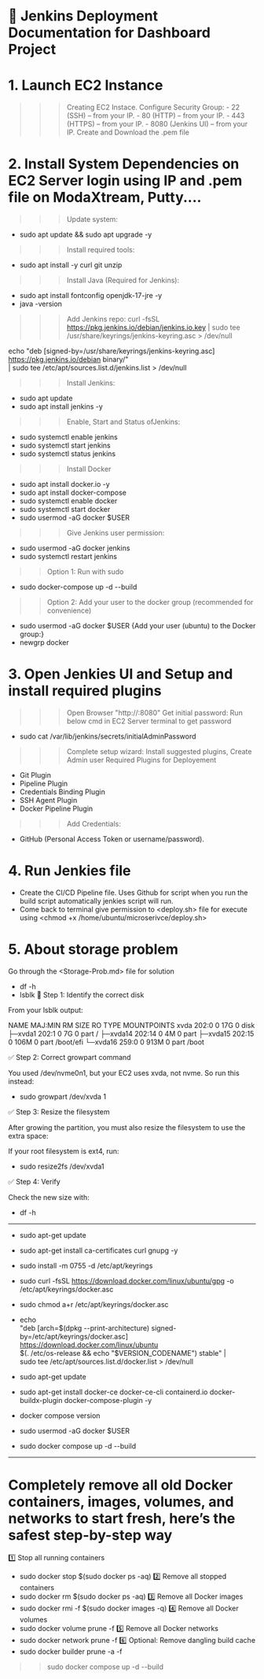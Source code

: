 # 📘 Jenkins Deployment Documentation for Dashboard Project

# 1. Launch EC2 Instance
>>> Creating EC2 Instace.
>>> Configure Security Group: 
        - 22 (SSH) – from your IP.
        - 80 (HTTP) – from your IP.
        - 443 (HTTPS) – from your IP.
        - 8080 (Jenkins UI) – from your IP.
>>> Create and Download the .pem file

# 2. Install System Dependencies on EC2 Server login using IP and .pem file on ModaXtream, Putty....
>>>Update system:
- sudo apt update && sudo apt upgrade -y 

>>>Install required tools:
- sudo apt install -y curl git unzip

>>>Install Java (Required for Jenkins):
- sudo apt install fontconfig openjdk-17-jre -y
- java -version

>>>Add Jenkins repo:
 curl -fsSL https://pkg.jenkins.io/debian/jenkins.io.key | sudo tee \
  /usr/share/keyrings/jenkins-keyring.asc > /dev/null

echo "deb [signed-by=/usr/share/keyrings/jenkins-keyring.asc] https://pkg.jenkins.io/debian binary/" \
  | sudo tee /etc/apt/sources.list.d/jenkins.list > /dev/null

>>>Install Jenkins:
- sudo apt update
- sudo apt install jenkins -y

>>>Enable, Start and Status ofJenkins:
- sudo systemctl enable jenkins
- sudo systemctl start jenkins
- sudo systemctl status jenkins

>>>Install Docker
- sudo apt install docker.io -y
- sudo apt install docker-compose
- sudo systemctl enable docker
- sudo systemctl start docker
- sudo usermod -aG docker $USER


>>>Give Jenkins user permission:
- sudo usermod -aG docker jenkins
- sudo systemctl restart jenkins

>> Option 1: Run with sudo
- sudo docker-compose up -d --build

>> Option 2: Add your user to the docker group (recommended for convenience)
- sudo usermod -aG docker $USER {Add your user (ubuntu) to the Docker group:}
- newgrp docker


# 3. Open Jenkies UI and Setup and install required plugins
>>> Open Browser "http://<EC2-PUBLIC-IP>:8080"
>>>Get initial password: Run below cmd in EC2 Server terminal to get password 
- sudo cat /var/lib/jenkins/secrets/initialAdminPassword
>>> Complete setup wizard: Install suggested plugins, Create Admin user
>>> Required Plugins for Deployement
- Git Plugin 
- Pipeline Plugin
- Credentials Binding Plugin
- SSH Agent Plugin
- Docker Pipeline Plugin
>>>Add Credentials:
- GitHub (Personal Access Token or username/password).

# 4. Run Jenkies file 
- Create the CI/CD Pipeline file. Uses Github for script when you run the build script automatically jenkies script will run.
- Come back to terminal give permission to <deploy.sh> file for execute using <chmod +x /home/ubuntu/microserivce/deploy.sh>


  
# 5. About storage problem
   Go through the <Storage-Prob.md> file for solution

  - df -h
  - lsblk
  🧩 Step 1: Identify the correct disk

  From your lsblk output:

  NAME     MAJ:MIN RM  SIZE RO TYPE MOUNTPOINTS
  xvda     202:0    0   17G  0 disk
  ├─xvda1  202:1    0    7G  0 part /
  ├─xvda14 202:14   0    4M  0 part
  ├─xvda15 202:15   0  106M  0 part /boot/efi
  └─xvda16 259:0    0  913M  0 part /boot

  ✅ Step 2: Correct growpart command

  You used /dev/nvme0n1, but your EC2 uses xvda, not nvme.
  So run this instead:

  - sudo growpart /dev/xvda 1

  ✅ Step 3: Resize the filesystem

  After growing the partition, you must also resize the filesystem to use the extra space:

  If your root filesystem is ext4, run:

  - sudo resize2fs /dev/xvda1

  ✅ Step 4: Verify

  Check the new size with:

  - df -h



--------------------
- sudo apt-get update
- sudo apt-get install ca-certificates curl gnupg -y

- sudo install -m 0755 -d /etc/apt/keyrings
- sudo curl -fsSL https://download.docker.com/linux/ubuntu/gpg -o /etc/apt/keyrings/docker.asc
- sudo chmod a+r /etc/apt/keyrings/docker.asc

- echo \
  "deb [arch=$(dpkg --print-architecture) signed-by=/etc/apt/keyrings/docker.asc] https://download.docker.com/linux/ubuntu \
  $(. /etc/os-release && echo "$VERSION_CODENAME") stable" | \
  sudo tee /etc/apt/sources.list.d/docker.list > /dev/null

- sudo apt-get update
- sudo apt-get install docker-ce docker-ce-cli containerd.io docker-buildx-plugin docker-compose-plugin -y
- docker compose version
- sudo usermod -aG docker $USER

- sudo docker compose up -d --build

-------------------

# Completely remove all old Docker containers, images, volumes, and networks to start fresh, here’s the safest step-by-step way 

1️⃣ Stop all running containers
- sudo docker stop $(sudo docker ps -aq)
2️⃣ Remove all stopped containers
- sudo docker rm $(sudo docker ps -aq)
3️⃣ Remove all Docker images
- sudo docker rmi -f $(sudo docker images -q)
4️⃣ Remove all Docker volumes
- sudo docker volume prune -f
5️⃣ Remove all Docker networks
- sudo docker network prune -f
6️⃣ Optional: Remove dangling build cache
- sudo docker builder prune -a -f

>> sudo docker compose up -d --build

